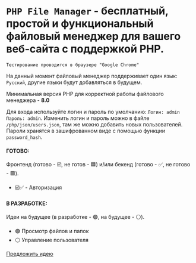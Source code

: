 # ```PHP File Manager``` - бесплатный, простой и функциональный файловый менеджер для вашего веб-сайта с поддержкой PHP.

```Тестирование проводится в браузере "Google Chrome"```

На данный момент файловый менеджер поддерживает один язык: ```Русский```, другие языки будут добавляться в будущем.

Минимальная версия PHP для корректной работы файлового менеджера - __8.0__

Для входа используйте логин и пароль по умолчанию: ```Логин: admin``` ```Пароль: admin```. Изменить логин и пароль можно в файле ```/php/json/users.json```, там же можно добавить новых пользователей. Пароли хранятся в зашифрованном виде с помощью функции ```password_hash```.


#### ГОТОВО:
Фронтенд (готово - :ballot_box_with_check:, не готов - :blue_square:) и/или бекенд (готово - :white_check_mark:, не готово - :green_square:).
- :ballot_box_with_check::white_check_mark: - Авторизация 


#### В РАЗРАБОТКЕ:
Идеи на будущее (в разработке - :green_circle:, на будущее - :white_circle:).
- :green_circle: Просмотр файлов и папок
- :white_circle: Управление пользователя

[Предложить идею](https://mixno35.t.me)
